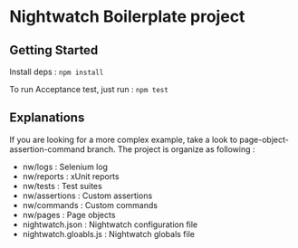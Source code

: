 # Nightwatch Boilerplate project

## Getting Started

Install deps :
`npm install`

To run Acceptance test, just run :
`npm test`

## Explanations

If you are looking for a more complex example, take a look to page-object-assertion-command branch.
The project is organize as following :
 * nw/logs : Selenium log
 * nw/reports : xUnit reports
 * nw/tests : Test suites
 * nw/assertions : Custom assertions
 * nw/commands : Custom commands
 * nw/pages : Page objects
 * nightwatch.json : Nightwatch configuration file
 * nightwatch.gloabls.js : Nightwatch globals file
